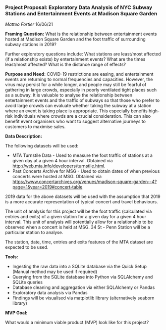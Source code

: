 ### Project Proposal: Exploratory Data Analysis of NYC Subway Stations and Entertainment Events at Madison Square Garden 

*Matteo Fortier*
16/06/21

**Framing Question:** What is the relationship between entertainment events hosted at Madison Square Garden and the foot traffic of surrounding subway stations in 2019?

Further exploratory questions include: What stations are least/most affected (if a relationship exists) by entertainment events? What are the times least/most affected? What is the distance range of effects?

**Purpose and Need:** COVID-19 restrictions are easing, and entertainment events are returning to normal frequencies and capacities. However, the virus may persist for a while longer, and people may still be fearful of gathering in large crowds, especially in poorly ventilated tight places such as a subway. It is valuable to analyse the relationship between entertainment events and the traffic of subways so that those who prefer to avoid large crowds can evaluate whether taking the subway at a station where an event is taking place is appropriate. This especially benefits high-risk individuals where crowds are a crucial consideration. This can also benefit event organisers who want to suggest alternative journeys to customers to maximise sales.

**Data Description:**

The following datasets will be used:

- MTA Turnstile Data - Used to measure the foot traffic of stations at a given day at a given 4 hour interval. Obtained via http://web.mta.info/developers/turnstile.html. 
- Past Concerts Archive for MSG - Used to obtain dates of when previous concerts were hosted at MSG. Obtained via https://www.concertarchives.org/venues/madison-square-garden--4?page=1&year=2019#concert-table

2019 data for the above datasets will be used with the assumption that 2019 is a more accurate representation of typical concert and travel behaviours. 

The unit of analysis for this project will be the foot traffic (calculated via entries and exits) of a given station for a given day for a given 4 hour interval. This unit of analysis will potentially allow for a relationship to be observed when a concert is held at MSG. 34 St - Penn Station will be a particular station to analyse. 

The station, date, time, entries and exits features of the MTA dataset are expected to be used. 

**Tools:**

- Ingesting the raw data into a SQLite database via the Quick Setup (Manual method may be used if required)
- Querying from the SQLite database into Python via SQLAlchemy and SQLite queries
- Database cleaning and aggregation via either SQLAlchemy or Pandas
- Exploratory data analysis via Pandas
- Findings will be visualised via matplotlib library (alternatively seaborn library)

**MVP Goal:**

What would a minimum viable product (MVP) look like for this project?
